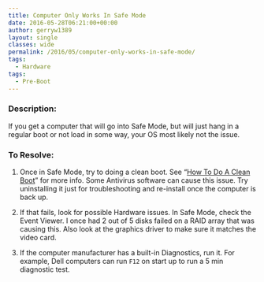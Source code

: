```yaml
---
title: Computer Only Works In Safe Mode
date: 2016-05-28T06:21:00+00:00
author: gerryw1389
layout: single
classes: wide
permalink: /2016/05/computer-only-works-in-safe-mode/
tags:
  - Hardware
tags:
  - Pre-Boot
---
```

<!--more-->

### Description:

If you get a computer that will go into Safe Mode, but will just hang in a regular boot or not load in some way, your OS most likely not the issue.

### To Resolve:

1. Once in Safe Mode, try to doing a clean boot. See &#8220;[How To Do A Clean Boot](https://automationadmin.com/2016/05/how-to-do-a-clean-boot/)&#8221; for more info. Some Antivirus software can cause this issue. Try uninstalling it just for troubleshooting and re-install once the computer is back up.

2. If that fails, look for possible Hardware issues. In Safe Mode, check the Event Viewer. I once had 2 out of 5 disks failed on a RAID array that was causing this. Also look at the graphics driver to make sure it matches the video card.

3. If the computer manufacturer has a built-in Diagnostics, run it. For example, Dell computers can run `F12` on start up to run a 5 min diagnostic test.